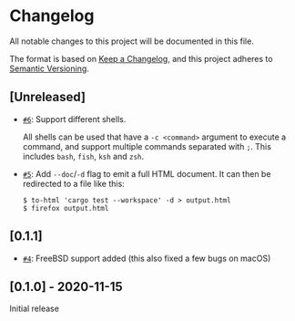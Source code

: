 # Changelog
All notable changes to this project will be documented in this file.

The format is based on [Keep a Changelog](https://keepachangelog.com/en/1.0.0/),
and this project adheres to [Semantic Versioning](https://semver.org/spec/v2.0.0.html).

## [Unreleased]

- [`#6`](https://github.com/Aloso/to-html/pull/6): Support different shells.

  All shells can be used that have a `-c <command>` argument to execute a command, and support multiple commands separated with `;`. This includes `bash`, `fish`, `ksh` and `zsh`.

- [`#5`](https://github.com/Aloso/to-html/pull/5): Add `--doc`/`-d` flag to emit a full HTML document. It can then be redirected to a file like this:

    ```shell
    $ to-html 'cargo test --workspace' -d > output.html
    $ firefox output.html
    ```

## [0.1.1]

- [`#4`](https://github.com/Aloso/to-html/pull/4): FreeBSD support added (this also fixed a few bugs on macOS)

## [0.1.0] - 2020-11-15

Initial release
